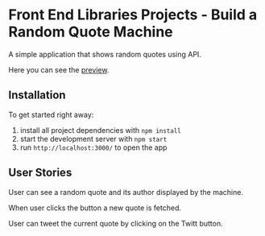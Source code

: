 # Front End Libraries Projects - Build a Random Quote Machine

A simple application that shows random quotes using API.

Here you can see the [preview](https://Huys952759.github.io/Random-Quote-Machine"/).

## Installation

To get started right away:

1. install all project dependencies with ``` npm install ```
2. start the development server with ``` npm start ```
3. run ``` http://localhost:3000/ ``` to open the app

## User Stories

User can see a random quote and its author displayed by the machine.

When user clicks the button a new quote is fetched.

User can tweet the current quote by clicking on the Twitt button.
